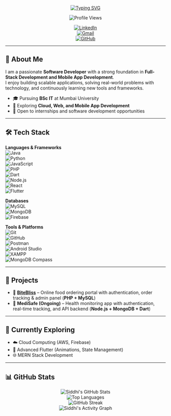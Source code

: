 <div align="center">

[![Typing SVG](https://readme-typing-svg.herokuapp.com?font=Fira+Code&size=25&pause=1000&color=5C4AC7&width=600&lines=Hi%2C+I'm+Siddhi+Mishra+👋;Software+Developer+%7C+BSc+IT+Student;Full-Stack+%26+Mobile+App+Developer;Always+Learning+%26+Building+🚀)](https://git.io/typing-svg)

![Profile Views](https://komarev.com/ghpvc/?username=siddhimishra&color=blue&style=flat)  

[![LinkedIn](https://img.shields.io/badge/LinkedIn-0077B5?style=for-the-badge&logo=linkedin&logoColor=white)](https://www.linkedin.com/in/siddhi-mishra-a7a138283?utm_source=share&utm_campaign=share_via&utm_content=profile&utm_medium=android_app)  
[![Gmail](https://img.shields.io/badge/Email-D14836?style=for-the-badge&logo=gmail&logoColor=white)](mailto:reach.siddhii@gmail.com)  
[![GitHub](https://img.shields.io/badge/GitHub-181717?style=for-the-badge&logo=github&logoColor=white)](https://github.com/siddhii0)  

</div>

---

## 🚀 About Me  
I am a passionate **Software Developer** with a strong foundation in **Full-Stack Development and Mobile App Development**.  
I enjoy building scalable applications, solving real-world problems with technology, and continuously learning new tools and frameworks.  

- 🎓 Pursuing **BSc IT** at Mumbai University  
- 🌱 Exploring **Cloud, Web, and Mobile App Development**  
- 💼 Open to internships and software development opportunities  

---

## 🛠️ Tech Stack  

**Languages & Frameworks**  
![Java](https://img.shields.io/badge/Java-ED8B00?style=for-the-badge&logo=java&logoColor=white)  
![Python](https://img.shields.io/badge/Python-3776AB?style=for-the-badge&logo=python&logoColor=white)  
![JavaScript](https://img.shields.io/badge/JavaScript-F7DF1E?style=for-the-badge&logo=javascript&logoColor=black)  
![PHP](https://img.shields.io/badge/PHP-777BB4?style=for-the-badge&logo=php&logoColor=white)  
![Dart](https://img.shields.io/badge/Dart-0175C2?style=for-the-badge&logo=dart&logoColor=white)  
![Node.js](https://img.shields.io/badge/Node.js-339933?style=for-the-badge&logo=nodedotjs&logoColor=white)  
![React](https://img.shields.io/badge/React-20232A?style=for-the-badge&logo=react&logoColor=61DAFB)  
![Flutter](https://img.shields.io/badge/Flutter-02569B?style=for-the-badge&logo=flutter&logoColor=white)  

**Databases**  
![MySQL](https://img.shields.io/badge/MySQL-4479A1?style=for-the-badge&logo=mysql&logoColor=white)  
![MongoDB](https://img.shields.io/badge/MongoDB-4EA94B?style=for-the-badge&logo=mongodb&logoColor=white)  
![Firebase](https://img.shields.io/badge/Firebase-FFCA28?style=for-the-badge&logo=firebase&logoColor=black)  

**Tools & Platforms**  
![Git](https://img.shields.io/badge/Git-F05032?style=for-the-badge&logo=git&logoColor=white)  
![GitHub](https://img.shields.io/badge/GitHub-181717?style=for-the-badge&logo=github&logoColor=white)  
![Postman](https://img.shields.io/badge/Postman-FF6C37?style=for-the-badge&logo=postman&logoColor=white)  
![Android Studio](https://img.shields.io/badge/Android%20Studio-3DDC84?style=for-the-badge&logo=androidstudio&logoColor=white)  
![XAMPP](https://img.shields.io/badge/XAMPP-FB7A24?style=for-the-badge&logo=xampp&logoColor=white)  
![MongoDB Compass](https://img.shields.io/badge/MongoDB%20Compass-47A248?style=for-the-badge&logo=mongodb&logoColor=white)  

---

## 📂 Projects  

- 🍔 [**BiteBliss**](https://github.com/siddhii0/BiteBliss) – Online food ordering portal with authentication, order tracking & admin panel (**PHP + MySQL**)  
- 🏥 **MediSafe (Ongoing)** – Health monitoring app with authentication, real-time tracking, and API backend (**Node.js + MongoDB + Dart**)  

---

## 🌱 Currently Exploring  
- ☁️ Cloud Computing (AWS, Firebase)  
- 📱 Advanced Flutter (Animations, State Management)  
- 🌐 MERN Stack Development  

---

## 📊 GitHub Stats  

<div align="center">

![Siddhi's GitHub Stats](https://github-readme-stats.vercel.app/api?username=siddhimishra&show_icons=true&theme=tokyonight)  
![Top Languages](https://github-readme-stats.vercel.app/api/top-langs/?username=siddhimishra&layout=compact&theme=tokyonight)  
![GitHub Streak](https://streak-stats.demolab.com?user=siddhimishra&theme=tokyonight&hide_border=true)  
![Siddhi's Activity Graph](https://github-readme-activity-graph.vercel.app/graph?username=siddhimishra&theme=tokyo-night)  

</div>

  
